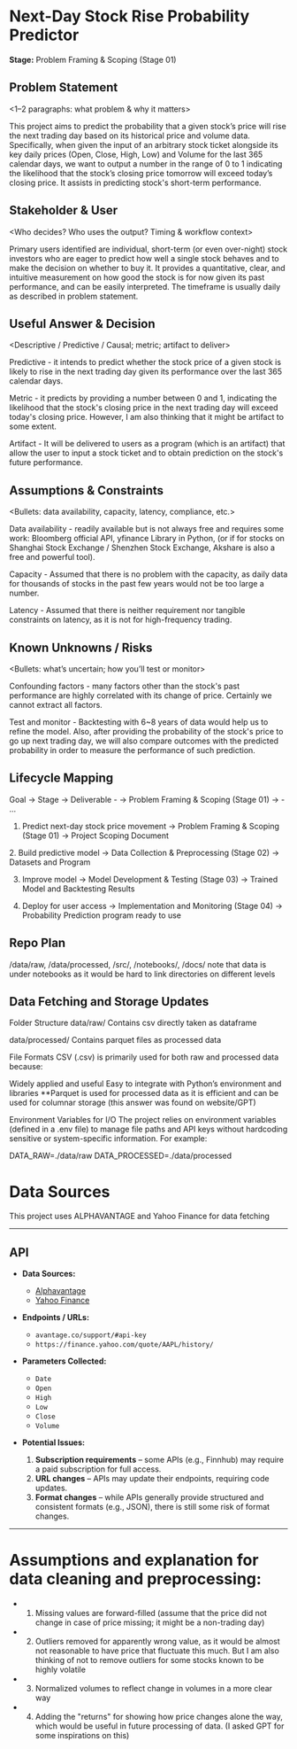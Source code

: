 # Next-Day Stock Rise Probability Predictor

**Stage:** Problem Framing & Scoping (Stage 01) 

## Problem Statement 

<1–2 paragraphs: what problem & why it matters> 

This project aims to predict the probability that a given stock’s price will rise the next trading day based on its historical price and volume data. Specifically, when given the input of an arbitrary stock ticket alongside its key daily prices (Open, Close, High, Low) and Volume for the last 365 calendar days, we want to output a number in the range of 0 to 1 indicating the likelihood that the stock’s closing price tomorrow will exceed today’s closing price. It assists in predicting stock's short-term performance.

## Stakeholder & User

<Who decides? Who uses the output? Timing & workflow context> 

Primary users identified are individual, short-term (or even over-night) stock investors who are eager to predict how well a single stock behaves and to make the decision on whether to buy it. It provides a quantitative, clear, and intuitive measurement on how good the stock is for now given its past performance, and can be easily interpreted. The timeframe is usually daily as described in problem statement.

## Useful Answer & Decision 

<Descriptive / Predictive / Causal; metric; artifact to deliver> 

Predictive - it intends to predict whether the stock price of a given stock is likely to rise in the next trading day given its performance over the last 365 calendar days.

Metric - it predicts by providing a number between 0 and 1, indicating the likelihood that the stock's closing price in the next trading day will exceed today's closing price. However, I am also thinking that it might be artifact to some extent.

Artifact - It will be delivered to users as a program (which is an artifact) that allow the user to input a stock ticket and to obtain prediction on the stock's future performance.

## Assumptions & Constraints 

<Bullets: data availability, capacity, latency, compliance, etc.> 

Data availability - readily available but is not always free and requires some work: Bloomberg official API, yfinance Library in Python, (or if for stocks on Shanghai Stock Exchange / Shenzhen Stock Exchange, Akshare is also a free and powerful tool).

Capacity - Assumed that there is no problem with the capacity, as daily data for thousands of stocks in the past few years would not be too large a number.

Latency - Assumed that there is neither requirement nor tangible constraints on latency, as it is not for high-frequency trading.

## Known Unknowns / Risks 

<Bullets: what’s uncertain; how you’ll test or monitor> 

Confounding factors - many factors other than the stock's past performance are highly correlated with its change of price. Certainly we cannot extract all factors.

Test and monitor - Backtesting with 6~8 years of data would help us to refine the model. Also, after providing the probability of the stock's price to go up next trading day, we will also compare outcomes with the predicted probability in order to measure the performance of such prediction.

## Lifecycle Mapping 

Goal → Stage → Deliverable - <Goal A> → Problem Framing & Scoping (Stage 01) → <Deliverable X> - ... 

1. Predict next-day stock price movement​​ → Problem Framing & Scoping (Stage 01) → Project Scoping Document

​​2. Build predictive model​​ → Data Collection & Preprocessing (Stage 02) → Datasets and Program

3. Improve model​​ → Model Development & Testing (Stage 03) → Trained Model and Backtesting Results

4. Deploy for user access​​ → Implementation and Monitoring (Stage 04) → Probability Prediction program ready to use

## Repo Plan 
/data/raw, /data/processed, /src/, /notebooks/, /docs/ note that data is under notebooks as it would be hard to link directories on different levels

## Data Fetching and Storage Updates
Folder Structure
data/raw/ Contains csv directly taken as dataframe

data/processed/ Contains parquet files as processed data

File Formats
CSV (.csv) is primarily used for both raw and processed data because:

Widely applied and useful
Easy to integrate with Python’s environment and libraries
**Parquet is used for processed data as it is efficient and can be used for columnar storage (this answer was found on website/GPT)

Environment Variables for I/O
The project relies on environment variables (defined in a .env file) to manage file paths and API keys without hardcoding sensitive or system-specific information.
For example:

DATA_RAW=./data/raw
DATA_PROCESSED=./data/processed

# Data Sources
This project uses ALPHAVANTAGE and Yahoo Finance for data fetching

---

## API

- **Data Sources:**  
  - [Alphavantage](avantage.co/support/#api-key)
  - [Yahoo Finance](https://finance.yahoo.com/quote/AAPL/history/)  

- **Endpoints / URLs:**  
  - `avantage.co/support/#api-key`
  - `https://finance.yahoo.com/quote/AAPL/history/`  

- **Parameters Collected:**  
  - `Date`  
  - `Open`  
  - `High`  
  - `Low`  
  - `Close`  
  - `Volume`  

- **Potential Issues:**  
  1. **Subscription requirements** – some APIs (e.g., Finnhub) may require a paid subscription for full access.  
  2. **URL changes** – APIs may update their endpoints, requiring code updates.  
  3. **Format changes** – while APIs generally provide structured and consistent formats (e.g., JSON), there is still some risk of format changes.  

---
# Assumptions and explanation for data cleaning and preprocessing:

- 1. Missing values are forward-filled (assume that the price did not change in case of price missing; it might be a non-trading day)

- 2. Outliers removed for apparently wrong value, as it would be almost not reasonable to have price that fluctuate this much. But 
I am also thinking of not to remove outliers for some stocks known to be highly volatile

- 3. Normalized volumes to reflect change in volumes in a more clear way

- 4. Adding the "returns" for showing how price changes alone the way, which would be useful in future processing of data.
(I asked GPT for some inspirations on this)
